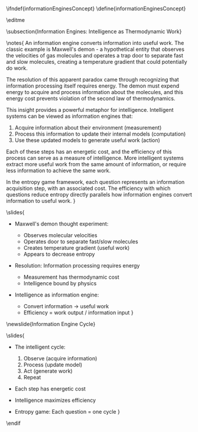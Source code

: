 \ifndef{informationEnginesConcept}
\define{informationEnginesConcept}

\editme

\subsection{Information Engines: Intelligence as Thermodynamic Work}

\notes{
An information engine converts information into useful work. The classic example is Maxwell's demon - a hypothetical entity that observes the velocities of gas molecules and operates a trap door to separate fast and slow molecules, creating a temperature gradient that could potentially do work.

The resolution of this apparent paradox came through recognizing that information processing itself requires energy. The demon must expend energy to acquire and process information about the molecules, and this energy cost prevents violation of the second law of thermodynamics.

This insight provides a powerful metaphor for intelligence. Intelligent systems can be viewed as information engines that:

1. Acquire information about their environment (measurement)
2. Process this information to update their internal models (computation)
3. Use these updated models to generate useful work (action)

Each of these steps has an energetic cost, and the efficiency of this process can serve as a measure of intelligence. More intelligent systems extract more useful work from the same amount of information, or require less information to achieve the same work.

In the entropy game framework, each question represents an information acquisition step, with an associated cost. The efficiency with which questions reduce entropy directly parallels how information engines convert information to useful work.
}

\slides{
* Maxwell's demon thought experiment:
  * Observes molecular velocities
  * Operates door to separate fast/slow molecules
  * Creates temperature gradient (useful work)
  * Appears to decrease entropy

* Resolution: Information processing requires energy
  * Measurement has thermodynamic cost
  * Intelligence bound by physics

* Intelligence as information engine:
  * Convert information → useful work
  * Efficiency = work output / information input
}

\newslide{Information Engine Cycle}

\slides{
* The intelligent cycle:
  1. Observe (acquire information)
  2. Process (update model)
  3. Act (generate work)
  4. Repeat

* Each step has energetic cost
* Intelligence maximizes efficiency
* Entropy game: Each question = one cycle
}

\endif 